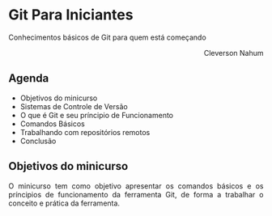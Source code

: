 <div>

  <h1>Git Para Iniciantes</h1>
  <p>Conhecimentos básicos de Git para quem está começando</p>
  <p align="right">Cleverson Nahum</p>


  <h2>Agenda</h2>
  <ul>
    <li>Objetivos do minicurso</li>
    <li>Sistemas de Controle de Versão</li>
    <li>O que é Git e seu príncipio de Funcionamento</li>
    <li>Comandos Básicos</li>
    <li>Trabalhando com repositórios remotos</li>
    <li>Conclusão</li>
  </ul>


  <h2>Objetivos do minicurso</h2>
  <p align="justify">O minicurso tem como objetivo apresentar os comandos básicos e os príncipios de funcionamento da ferramenta Git, de forma a trabalhar o conceito e prática da ferramenta.</p>
  
</div>